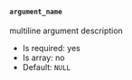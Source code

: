 #### `argument_name`

multiline
argument description

* Is required: yes
* Is array: no
* Default: `NULL`
